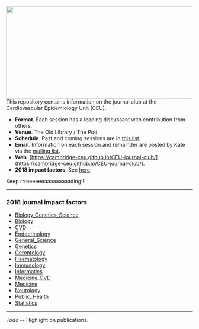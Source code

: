 <img src="http://phdcomics.com/comics/archive/phd011108s.gif" width="560" height="250" align="right">

This repository contains information on the journal club at the Cardiovascular Epidemiology Unit (CEU).

* **Format**. Each session has a leading discussant with contribution from others.
* **Venue**. The Old Library / The Pod.
* **Schedule**. Past and coming sessions are in [this list](schedule.md).
* **Email**. Information on each session and remainder are posted by Kate via the <a href="mailto:phpc-ceu-genjc-bounces@lists.cam.ac.uk"> mailing list</a>.
* **Web**. [https://cambridge-ceu.github.io/CEU-journal-club/](https://cambridge-ceu.github.io/CEU-journal-club/).
* **2018 impact factors**. See [here](https://github.com/cambridge-ceu/CEU-journal-club#2018-journal-impact-factors).

Keep rrreeeeeeaaaaaaaaading!!!

---

### 2018 journal impact factors

* [Biology_Genetics_Science](IF/IF_2018_Biology_Genetics_Science.tsv)
* [Biology](IF/IF_2018_Biology.tsv)
* [CVD](IF/IF_2018_CVD.tsv)
* [Endocrinology](IF/IF_2018_Endocrinology.tsv)
* [General_Science](IF/IF_2018_General_Science.tsv)
* [Genetics](IF/IF_2018_Genetics.tsv)
* [Gerontology](IF/IF_2018_Gerontology.tsv)
* [Haematology](IF/IF_2018_Haematology.tsv)
* [Immunology](IF/IF_2018_Immunology.tsv)
* [Informatics](IF/IF_2018_Informatics.tsv)
* [Medicine_CVD](IF/IF_2018_Medicine_CVD.tsv)
* [Medicine](IF/IF_2018_Medicine.tsv)
* [Neurology](IF/IF_2018_Neurology.tsv)
* [Public_Health](IF/IF_2018_Public_Health.tsv)
* [Statistics](IF/IF_2018_Statistics.tsv)

----

*Todo* -- Highlight on publications.
